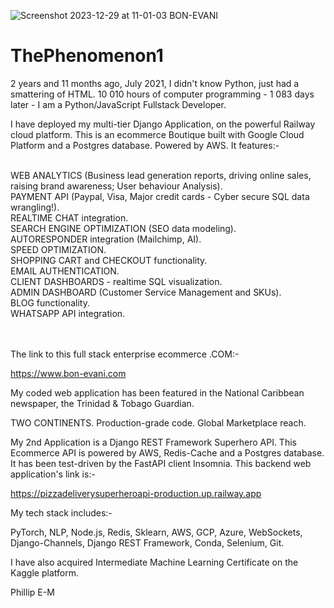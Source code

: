 ![Screenshot 2023-12-29 at 11-01-03 BON-EVANI](https://github.com/ThePhenomenon1/ThePhenomenon1/assets/96743401/9c4cce91-bf71-46d5-b7be-f2a2aea5d5d2)

# ThePhenomenon1

2 years and 11 months ago, July 2021, I didn't know Python, just had a smattering of HTML.
10 010 hours of computer programming - 1 083 days later - I am a Python/JavaScript Fullstack Developer.

I have deployed my multi-tier Django Application, on the powerful Railway cloud platform. 
This is an ecommerce Boutique built with Google Cloud Platform and a Postgres database. Powered by AWS. It features:-

<br>
WEB ANALYTICS (Business lead generation reports, driving online sales, raising brand awareness; User behaviour Analysis).

<br>
PAYMENT API (Paypal, Visa, Major credit cards - Cyber secure SQL data wrangling!).

<br>
REALTIME CHAT integration.

<br>
SEARCH ENGINE OPTIMIZATION (SEO data modeling).

<br>
AUTORESPONDER integration (Mailchimp, AI).

<br>
SPEED OPTIMIZATION.

<br>
SHOPPING CART and CHECKOUT functionality.

<br>
EMAIL AUTHENTICATION.

<br>
CLIENT DASHBOARDS - realtime SQL visualization.

<br>
ADMIN DASHBOARD (Customer Service Management and SKUs).

<br>
BLOG functionality.

<br>
WHATSAPP API integration.

\
\
The link to this full stack enterprise ecommerce .COM:-

https://www.bon-evani.com

My coded web application has been featured in the National Caribbean newspaper, the Trinidad & Tobago Guardian.

TWO CONTINENTS. Production-grade code. Global Marketplace reach.

My 2nd Application is a Django REST Framework Superhero API. 
This Ecommerce API is powered by AWS, Redis-Cache and a Postgres database. It has been test-driven by the FastAPI client Insomnia.
This backend web application's link is:-

https://pizzadeliverysuperheroapi-production.up.railway.app

My tech stack includes:-

PyTorch,
NLP,
Node.js,
Redis,
Sklearn,
AWS,
GCP,
Azure,
WebSockets,
Django-Channels,
Django REST Framework,
Conda,
Selenium,
Git.

I have also acquired Intermediate Machine Learning Certificate on the Kaggle platform.

Phillip E-M
